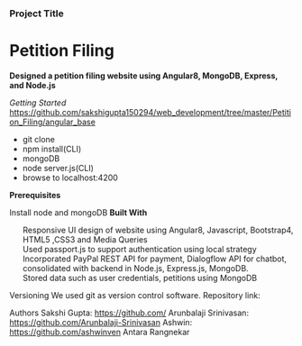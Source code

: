 <style>
.list{
  list-style-type:none
 }
</style>
<h3>Project Title<h3>
<h1>Petition Filing</h1> 
<b>Designed a petition filing website using Angular8, MongoDB, Express, and Node.js</b><br/>

<i>Getting Started</i> https://github.com/sakshigupta150294/web_development/tree/master/Petition_Filing/angular_base
<ul>
<li>git clone</li>
<li>npm install(CLI)</li>
<li>mongoDB</li>
<li>node server.js(CLI)</li>
<li>browse to localhost:4200</li>
</ul>
<b>Prerequisites</b>

Install node and mongoDB
<b>Built With</b>
<ul class="list">
<li >Responsive UI design of website using Angular8, Javascript, Bootstrap4, HTML5 ,CSS3 and Media Queries</li>
<li>Used passport.js to support authentication using local strategy</li>
<li style="list-style-type:none" id="functionalities">Incorporated PayPal REST API for payment, Dialogflow API for chatbot, consolidated with backend in Node.js, Express.js, MongoDB.</li> 
<li style="list-style-type:none" id="functionalities">Stored data such as user credentials, petitions using MongoDB</li>
</ul>
Versioning
We used git as version control software.
Repository link: 

Authors
Sakshi Gupta: https://github.com/
Arunbalaji Srinivasan: https://github.com/Arunbalaji-Srinivasan
Ashwin: https://github.com/ashwinven
Antara Rangnekar 
